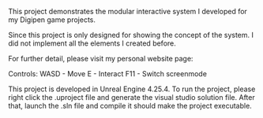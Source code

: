 This project demonstrates the modular interactive system I developed for my Digipen game projects.

Since this project is only designed for showing the concept of the system. I did not implement all the elements I created before.

For further detail, please visit my personal website page: 

Controls:
WASD - Move
E    - Interact
F11  - Switch screenmode 

This project is developed in Unreal Engine 4.25.4.
To run the project, please right click the .uproject file and generate the visual studio solution file.
After that, launch the .sln file and compile it should make the project executable.
